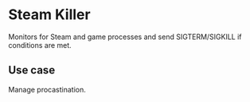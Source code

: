 # Steam Killer

Monitors for Steam and game processes and send SIGTERM/SIGKILL if conditions are met.

## Use case

Manage procastination.

